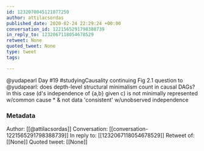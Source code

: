 ```yaml
---
id: 1232070045121077250
author: attilacsordas
published_date: 2020-02-24 22:29:24 +00:00
conversation_id: 1221565291798388739
in_reply_to: 1232067118054678529
retweet: None
quoted_tweet: None
type: tweet
tags:

---
```


@yudapearl Day #19 #studyingCausality continuing Fig 2.1 question to @yudapearl: does depth-level structural minimalism count in causal DAGs? in this case (d's independence of {a,b} given c) is not minimally represented w/common cause * &amp; not data 'consistent' w/unobserved independence

### Metadata

Author: [[@attilacsordas]]
Conversation: [[conversation-1221565291798388739]]
In reply to: [[1232067118054678529]]
Retweet of: [[None]]
Quoted tweet: [[None]]
